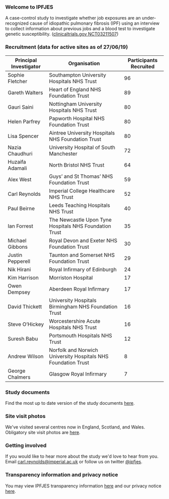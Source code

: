 ### Welcome to IPFJES 

A case-control study to investigate whether job exposures are an under-recognized cause of idiopathic pulmonary fibrosis (IPF) using an interview to collect information about previous jobs and a blood test to investigate genetic susceptibility. ([clinicaltrials.gov NCT03211507](https://clinicaltrials.gov/ct2/show/NCT03211507))

### Recruitment (data for active sites as of 27/06/19)

| Principal Investigator | Organisation                                                  | Participants Recruited |
|------------------------|---------------------------------------------------------------|------------------------|
| Sophie Fletcher        | Southampton University Hospitals NHS Trust                    | 96                     |
| Gareth Walters         | Heart of England NHS Foundation Trust                         | 89                     |
| Gauri Saini            | Nottingham University Hospitals NHS Trust                     | 80                     |
| Helen Parfrey          | Papworth Hospital NHS Foundation Trust                        | 80                     |
| Lisa Spencer           | Aintree University Hospitals NHS Foundation Trust             | 80                     |
| Nazia Chaudhuri        | University Hospital of South Manchester                       | 72                     |
| Huzaifa Adamali        | North Bristol NHS Trust                                       | 64                     |
| Alex West              | Guys’ and St Thomas’ NHS Foundation Trust                     | 59                     |
| Carl Reynolds          | Imperial College Healthcare NHS Trust                         | 52                     |
| Paul Beirne            | Leeds Teaching Hospitals NHS Trust                            | 40                     |
| Ian Forrest            | The Newcastle Upon Tyne Hospitals NHS Foundation Trust        | 35                     |
| Michael Gibbons        | Royal Devon and Exeter NHS Foundation Trust                   | 30                     |
| Justin Pepperell       | Taunton and Somerset NHS Foundation Trust                     | 29                     |
| Nik Hirani             | Royal Infirmary of Edinburgh                                  | 24                     |
| Kim Harrison           | Morriston Hospital                                            | 17                     |
| Owen Dempsey           | Aberdeen Royal Infirmary                                      | 17                     |
| David Thickett         | University Hospitals Birmingham NHS Foundation Trust          | 16                     |
| Steve O’Hickey         | Worcestershire Acute Hospitals NHS Trust                      | 16                     |
| Suresh Babu            | Portsmouth Hospitals NHS Trust                                | 12                     |
| Andrew Wilson          | Norfolk and Norwich University Hospitals NHS Foundation Trust | 8                      |
| George Chalmers        | Glasgow Royal Infirmary                                       | 7                      |

### Study documents

Find the most up to date version of the study documents [here](https://github.com/drcjar/ipfjes/).

### Site visit photos

We've visited several centres now in England, Scotland, and Wales. Obligatory site visit photos are [here](https://github.com/drcjar/ipfjes/blob/master/photos/photos.md).

### Getting involved

If you would like to hear more about the study we'd love to hear from you. Email <carl.reynolds@imperial.ac.uk> or follow us on twitter [@ipfjes](https://twitter.com/ipfjes). 

### Transparency information and privacy notice

You may view IPFJES transparency information [here](https://github.com/drcjar/ipfjes/blob/master/docs/Transparency%20wording%20for%20IPFJES%20study%20participants.pdf) and our privacy notice [here](https://github.com/drcjar/ipfjes/blob/master/docs/GDPR-Privacy-Notice-IPFJES_25-May-2018.pdf).




